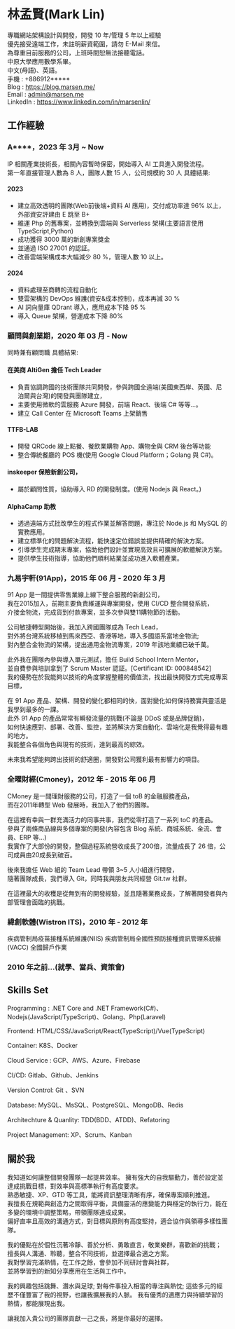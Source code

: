 # 林孟賢(Mark Lin)
專職網站架構設計與開發，開發 10 年/管理 5 年以上經驗  
優先接受遠端工作，未註明薪資範圍，請勿 E-Mail 來信。  
為尊重目前服務的公司，上班時間恕無法接聽電話。  
中原大學應用數學系畢。  
中文(母語)、英語。  
手機 : +886912*****  
Blog : https://blog.marsen.me/  
Email : admin@marsen.me  
LinkedIn : https://www.linkedin.com/in/marsenlin/  

## 工作經驗

### A****，2023 年 3月 ~ Now
IP 相關產業技術長，相關內容暫時保密，開始導入 AI 工具進入開發流程。  
第一年直接管理人數為 8 人，團隊人數 15 人，公司規模約 30 人
具體結果:
#### 2023
- 建立高效透明的團隊(Web前後端+資料 AI 應用)，交付成功率達 96% 以上，外部資安評建由 E 跳至 B+
- 維運 Php 的舊專案，並轉換到雲端與 Serverless 架構(主要語言使用 TypeScript,Python)
- 成功獲得 3000 萬的新創專案獎金
- 並通過 ISO 27001 的認証。
- 改善雲端架構成本大幅減少 80 %，管理人數 10 以上。
#### 2024
- 資料處理至商轉的流程自動化
- 雙雲架構的 DevOps 維護(資安&成本控制)，成本再減 30 %
- AI 詞向量庫 QDrant 導入，應用成本下降 95 %
- 導入 Queue 架構，營運成本下降 80%


### 顧問與創業期，2020 年 03 月 - Now
同時兼有顧問職
具體結果:
#### 在美商 AltiGen 擔任 Tech Leader
  - 負責協調跨國的技術團隊共同開發，參與跨國全遠端(美國東西岸、英國、尼泊爾與台灣)的開發與團隊建立， 
  - 主要使用微軟的雲服務 Azure 開發，前端 React、後端 C# 等等…。
  - 建立 Call Center 在 Microsoft Teams 上架銷售

#### TTFB-LAB   
  - 開發 QRCode 線上點餐、餐飲業購物 App、購物金與 CRM 後台等功能
  - 整合傳統餐廳的 POS 機(使用 Google Cloud Platform；Golang 與 C#)。

#### inskeeper 保險新創公司，
  - 屬於顧問性質，協助導入 RD 的開發制度。(使用 Nodejs 與 React。)
#### AlphaCamp 助教
  - 透過遠端方式批改學生的程式作業並解答問題，專注於 Node.js 和 MySQL 的實務應用。
  - 建立標準化的問題解決流程，能快速定位錯誤並提供精確的解決方案。
  - 引導學生完成期末專案，協助他們設計並實現高效且可擴展的軟體解決方案。
  - 提供學生技術指導，協助他們順利結業並成功進入軟體產業。

### 九易宇軒(91App)，2015 年 06 月 - 2020 年 3 月
91 App 是一間提供零售業線上線下整合服務的新創公司，  
我在2015加入，前期主要負責維運與專案開發，使用 CI/CD 整合開發系統，  
介接金物流，完成貨到付款專案，並多次參與雙11購物節的活動。  

公司敏捷轉型開始後，我加入跨國團隊成為 Tech Lead，  
對外將台灣系統移植到馬來西亞、香港等地，導入多國語系當地金物流;  
對內整合金物流的架構，提出通用金物流專案，2019 年該地業績已破千萬。  

此外我在團隊內參與導入單元測試，擔任 Build School Intern Mentor，  
並自費參與培訓拿到了 Scrum Master 認証。[Certificant ID: 000848542]  
我的優勢在於我能夠以技術的角度掌握整體的價值流，找出最快開發方式完成專案目標，

在 91 App 產品、架構、開發的變化都相同的快，面對變化如何保持務實與靈活是我學到最多的一課。  
此外 91 App 的產品常常有瞬發流量的挑戰(不論是 DDoS 或是品牌促銷)，  
如何快速應對、部署、改善、監控，並將解決方案自動化、雲端化是我覺得最有趣的地方。  
我能整合各個角色與現有的技術，達到最高的綜效。  

未來我希望能夠跨出技術的舒適圈，開發對公司獲利最有影響力的項目。

### 全曜財經(Cmoney)，2012 年 - 2015 年 06 月

CMoney 是一間理財服務的公司，打造了一個 toB 的金融服務產品，  
而在2011年轉型 Web 發展時，我加入了他們的團隊。  

在這裡有幸與一群充滿活力的同事共事，我們從零打造了一系列 toC 的產品。  
參與了兩條商品線與多個專案的開發(內容包含 Blog 系統、商城系統、金流、會員、ERP 等…)  
我實作了大部份的開發，整個過程系統營收成長了200倍，流量成長了 26 倍，公司成員由20成長到破百。

後來我擔任 Web 組的 Team Lead 帶領 3~5 人小組進行開發，  
隨著團隊成長，我們導入 Git，同時我與朋友共同經營 Git.tw 社群。  

在這裡最大的收穫是從無到有的開發經驗，並且隨著業務成長，了解著開發者與內部管理會面臨的挑戰。 

### 緯創軟體(Wistron ITS)，2010 年 - 2012 年

疾病管制局疫苗接種系統維護(NIIS)
疾病管制局全國性預防接種資訊管理系統維(VACC)
全國歸戶作業

### 2010 年之前...(就學、當兵、資策會)

## Skills Set

Programming : .NET Core and .NET Framework(C#)、Nodejs(JavaScript/TypeScript)、Golang、Php(Laravel)

Frontend: HTML/CSS/JavaScript/React(TypeScript)/Vue(TypeScript)

Container: K8S、Docker

Cloud Service : GCP、AWS、Azure、Firebase

CI/CD: Gitlab、Github、Jenkins

Version Control: Git 、SVN

Database: MySQL、MsSQL、PostgreSQL、MongoDB、Redis

Architechture & Quanlity: TDD(BDD、ATDD)、Refatoring

Project Management: XP、Scrum、Kanban

## 關於我

我知道如何讓整個開發團隊一起提昇效率。 
擁有強大的自我驅動力，善於設定並達成挑戰目標，對效率與高標準執行有高度要求。  
熟悉敏捷、XP、GTD 等工具，能將資訊整理清晰有序，確保專案順利推進。  
我擅長在規範與創造力之間取得平衡，具備靈活的應變能力與穩定的執行力，能在多變的環境中調整策略，帶領團隊達成成果。  
偏好直率且高效的溝通方式，對目標與原則有高度堅持，適合協作與領導多樣性團隊。

我的優點在於個性沉著冷靜、善於分析、勇敢直言，敬業樂群，喜歡新的挑戰；  
擅長與人溝通、聆聽，整合不同技術，並選擇最合適之方案。   
我對學習充滿熱情，在工作之餘，會參加不同研討會與社群，  
並將學習到的新知分享應用在生活與工作中。

我的興趣包括跳舞、潛水與足球; 對每件事投入相當的專注與熱忱; 
這些多元的經歷不僅豐富了我的視野，也讓我擴展我的人脈。
我有優秀的適應力與持續學習的熱情，都能展現出我。

讓我加入貴公司的團隊貢獻一己之長，將是你最好的選擇。  
